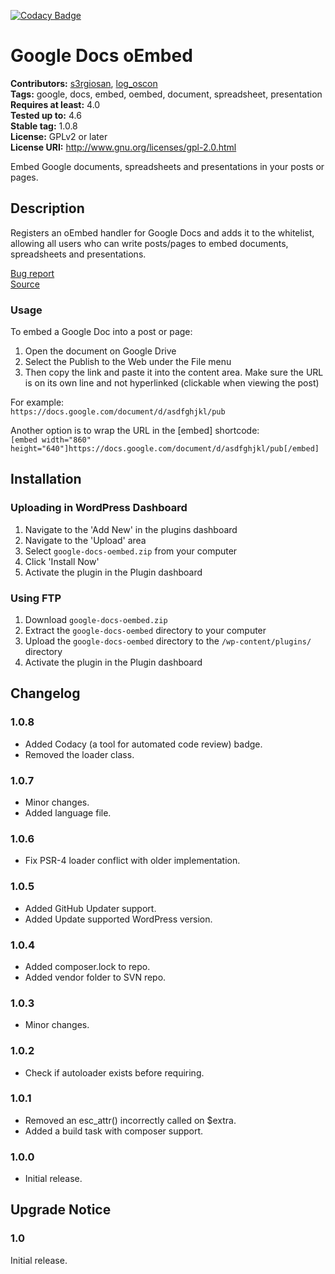 [![Codacy Badge](https://api.codacy.com/project/badge/Grade/d50c20fa4e354dea8f7f8219cf451993)](https://www.codacy.com/app/s3rgiosan/google-docs-oembed?utm_source=github.com&amp;utm_medium=referral&amp;utm_content=log-oscon/google-docs-oembed&amp;utm_campaign=Badge_Grade)

# Google Docs oEmbed #
**Contributors:** [s3rgiosan](https://profiles.wordpress.org/s3rgiosan), [log_oscon](https://profiles.wordpress.org/log_oscon)  
**Tags:** google, docs, embed, oembed, document, spreadsheet, presentation    
**Requires at least:** 4.0    
**Tested up to:** 4.6    
**Stable tag:** 1.0.8    
**License:** GPLv2 or later    
**License URI:** http://www.gnu.org/licenses/gpl-2.0.html    

Embed Google documents, spreadsheets and presentations in your posts or pages.  

## Description ##

Registers an oEmbed handler for Google Docs and adds it to the whitelist, allowing all users who can write posts/pages to embed documents, spreadsheets and presentations.  

[Bug report](https://github.com/log-oscon/google-docs-oembed/issues)  
[Source](https://github.com/log-oscon/google-docs-oembed)  

### Usage ###

To embed a Google Doc into a post or page:  
1. Open the document on Google Drive  
2. Select the Publish to the Web under the File menu  
3. Then copy the link and paste it into the content area. Make sure the URL is on its own line and not hyperlinked (clickable when viewing the post)  

For example:  
`https://docs.google.com/document/d/asdfghjkl/pub`  

Another option is to wrap the URL in the [embed] shortcode:  
`[embed width="860" height="640"]https://docs.google.com/document/d/asdfghjkl/pub[/embed]`  

## Installation ##

### Uploading in WordPress Dashboard ###

1. Navigate to the 'Add New' in the plugins dashboard
2. Navigate to the 'Upload' area
3. Select `google-docs-oembed.zip` from your computer
4. Click 'Install Now'
5. Activate the plugin in the Plugin dashboard

### Using FTP ###

1. Download `google-docs-oembed.zip`
2. Extract the `google-docs-oembed` directory to your computer
3. Upload the `google-docs-oembed` directory to the `/wp-content/plugins/` directory
4. Activate the plugin in the Plugin dashboard

## Changelog ##

### 1.0.8 ###
* Added Codacy (a tool for automated code review) badge.  
* Removed the loader class.  

### 1.0.7 ###
* Minor changes.  
* Added language file.  

### 1.0.6 ###
* Fix PSR-4 loader conflict with older implementation.  

### 1.0.5 ###
* Added GitHub Updater support.  
* Added Update supported WordPress version.  

### 1.0.4 ###
* Added composer.lock to repo.  
* Added vendor folder to SVN repo.  

### 1.0.3 ###
* Minor changes.

### 1.0.2 ###
* Check if autoloader exists before requiring.  

### 1.0.1 ###
* Removed an esc_attr() incorrectly called on $extra.  
* Added a build task with composer support.  

### 1.0.0 ###
* Initial release.  

## Upgrade Notice ##

### 1.0 ###
Initial release.  
